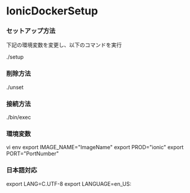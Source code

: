 # IonicDockerSetup

### セットアップ方法

下記の環境変数を変更し、以下のコマンドを実行

./setup

### 削除方法

./unset


### 接続方法

./bin/exec


### 環境変数

vi env
 export IMAGE_NAME="ImageName"
 export PROD="ionic"
 export PORT="PortNumber"


### 日本語対応
export LANG=C.UTF-8
export LANGUAGE=en_US:

